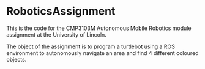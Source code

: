 # RoboticsAssignment

This is the code for the CMP3103M Autonomous Mobile Robotics module assignment at the University of Lincoln. 

The object of the assignment is to program a turtlebot using a ROS environment to autonomously navigate an area and find 4 different coloured objects.

